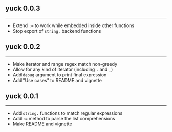 ## yuck 0.0.3
---------------------
* Extend `:=` to work while embedded inside other functions
* Stop export of `string.` backend functions

## yuck 0.0.2
---------------------
* Make iterator and range regex match non-greedy
* Allow for any kind of iterator (including `.` and `_`)
* Add `debug` argument to print final expression
* Add "Use cases" to README and vignette

## yuck 0.0.1
---------------------
* Add `string.` functions to match regular expressions
* Add `:=` method to parse the list comprehensions
* Make README and vignette
